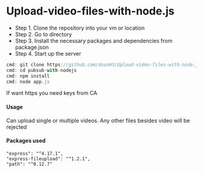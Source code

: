 Upload-video-files-with-node.js
===================================

- Step 1. Clone the repository into your vm or location
- Step 2. Go to directory
- Step 3. Install the necessary packages and dependencies from package.json
- Step 4. Start up the server


```javascript
cmd: git clone https://github.com/duanH3/Upload-video-files-with-node.js.git
cmd: cd pubsub-with-nodejs
cmd: npm install
cmd: node app.js
```
If want https you need keys from CA


#### Usage
Can upload single or multiple videos. Any other files besides video will be rejected

#### Packages used
    "express": "^4.17.1",
    "express-fileupload": "^1.2.1",
    "path": "^0.12.7"
